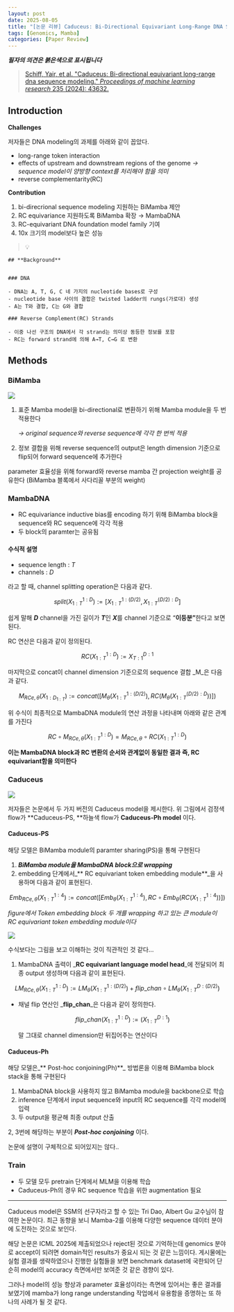 ```yaml
---
layout: post
date: 2025-08-05
title: "[논문 리뷰] Caduceus: Bi-Directional Equivariant Long-Range DNA Sequence Modeling"
tags: [Genomics, Mamba]
categories: [Paper Review]
---
```


<span class="notion-red">_**필자의 의견은 붉은색으로 표시됩니다**_</span>


> [Schiff, Yair, et al. "Caduceus: Bi-directional equivariant long-range dna sequence modeling." ](https://pmc.ncbi.nlm.nih.gov/articles/PMC12189541/)[_Proceedings of machine learning research_](https://pmc.ncbi.nlm.nih.gov/articles/PMC12189541/)[ 235 (2024): 43632.](https://pmc.ncbi.nlm.nih.gov/articles/PMC12189541/)



## Introduction


**Challenges**


저자들은 DNA modeling의 과제를 아래와 같이 꼽았다.

- long-range token interaction
- effects of upstream and downstream regions of the genome 
_→ sequence model이 양방향 context를 처리해야 함을 의미_
- reverse complementarity(RC)

**Contribution**

1. bi-direcrional sequence modeling 지원하는 BiMamba 제안
1. RC equivariance 지원하도록 BiMamba 확장 → MambaDNA
1. RC-equivariant DNA foundation model family 기여
1. 10x 크기의 model보다 높은 성능

> 💡 


	## **Background**


	### DNA

	- DNA는 A, T, G, C 네 가지의 nucleotide bases로 구성
	- nucleotide base 사이의 결합은 twisted ladder의 rungs(가로대) 생성
	- A는 T와 결합, C는 G와 결합

	### Reverse Complement(RC) Strands

	- 이중 나선 구조의 DNA에서 각 strand는 의미상 동등한 정보를 포함
	- RC는 forward strand에 의해 A→T, C→G 로 변환


## Methods



### BiMamba


![](https://prod-files-secure.s3.us-west-2.amazonaws.com/542b861c-36a8-4051-84e5-8804b6728dba/2c247d59-7815-4980-99f0-8f0d21f445a7/image.png?X-Amz-Algorithm=AWS4-HMAC-SHA256&X-Amz-Content-Sha256=UNSIGNED-PAYLOAD&X-Amz-Credential=ASIAZI2LB466RLQF2BAC%2F20251005%2Fus-west-2%2Fs3%2Faws4_request&X-Amz-Date=20251005T100102Z&X-Amz-Expires=3600&X-Amz-Security-Token=IQoJb3JpZ2luX2VjENX%2F%2F%2F%2F%2F%2F%2F%2F%2F%2FwEaCXVzLXdlc3QtMiJHMEUCIQCg%2Fiwzmur6vAbq9ny9sIQ4jooB756G2XdQpOCAM0wyPQIgHu5Mnusi14O8uugeNjOHncKmyVEEZYC51KEbCLNlPw0q%2FwMIbhAAGgw2Mzc0MjMxODM4MDUiDKlimseWWY%2FAGuvn7CrcAxKw0kReeagcoA7XPTLRY3cdFhlMvxCqcD3qquMgcf%2B7Ci6oqZrT4I%2Fq73AMeJNSwZzpT3PiYO3SVZPc4dkWviM0aF8cDZpB5dMet7t706aHse1LYhM5elfSC5Lh6zxxsXPT6JxLHECgtopdNepyJzOpsMqzJX9ECMHi5KMrN3AFYgql86HMp2INmtcEky9riJJdUHw%2FlosrA%2FBKjS2bwIFUxFGjJ7%2BT1naE41p7jYo40Hm2fyoVmyLX9bhJ2JtJSyO2Hzhk%2F%2ByRR0mU%2B6mGLNNf6NkReDI6Znm6nfoU4kxtLuOom9EEQ5MpaWo1NOhW%2F1OmkjNRpGLPy%2FxXq2qk07njk35R0GbRJCRP7wGzxePhsmJcxEYNJyT2NsGLWlpDKwKY%2BCM8nXyYkptJfOeH1jsp33KAk4oeZR9bmTMokl%2BwyIGQmV%2BIcUvFoJoq242ts9MXMH1roFqsNTJ2YnM3OfSpRoFYc75b62McPzJPFUSj%2FaaNs3hEnd8y1stoveG07EGYuVZbfe0cjwIlGTVwgJ5vq0SK2IHjjdrWS%2Bm3JE%2Fbwih0rbSq0VtrKwAiW0kY%2BhKlczMQHtOL9EyaLASkcLK0pjX2eN6MlRlhDm2xSGlTVMiIv4s3VHwSeq24MMP6h8cGOqUBI5kCqAc7Zw4SIJgdAa1jurxAvaC451YCVB5yy7koNqJ0KXI7Sh0PstfBMW%2BRNuyOUjloLtUAAjRuXaw%2FL7LsK7uK0twp78UiQpgByIS6dNywtJtTPYvWOVebh014tOG%2FVMHSVaDXiP0lhh2lHVfqU2FcuPlc4taAAeTIdmgDxQd4Q7DhwbzU8kTlgG%2FJ7DQOCp9Ob4RTHaY46qgrw96LhmRdZP5z&X-Amz-Signature=ef218c2df0130145b2ef18e86cf5ed6b4bfb51f3d53338f11a55fa8cf3a0fe51&X-Amz-SignedHeaders=host&x-amz-checksum-mode=ENABLED&x-id=GetObject)

1. 표준 Mamba model을 bi-directional로 변환하기 위해 Mamba module을 두 번 적용한다

	_→ original sequence와 reverse sequence에 각각 한 번씩 적용_

1. 정보 결합을 위해 reverse sequence의 output은 length dimension 기준으로 flip되어 forward sequence에 추가한다

parameter 효율성을 위해 forward와 reverse mamba 간 projection weight를 공유한다 (BiMamba 블록에서 사다리꼴 부분의 weight)



### MambaDNA

- RC equivariance inductive bias를 encoding 하기 위해 BiMamba block을 sequence와 RC sequence에 각각 적용
- 두 block의 paramter는 공유됨


#### 수식적 설명

- sequence length : _T_
- channels : _D_

라고 할 때,  channel splitting operation은 다음과 같다.


$$
split(X^{1:D}_{1:T}):=[X^{1:(D/2)}_{1:T},X^{(D/2):D}_{1:T}]
$$


<span class="notion-red">쉽게 말해 </span><span class="notion-red">_**D**_</span><span class="notion-red"> channel을 가진 길이가 </span><span class="notion-red">_**T**_</span><span class="notion-red">인 </span><span class="notion-red">_**X**_</span><span class="notion-red">를 channel 기준으로 “</span><span class="notion-red">**이등분”**</span><span class="notion-red">한다고 보면 된다.</span>


RC 연산은 다음과 같이 정의된다.


$$
RC(X^{1:D}_{1:T}):=X^{D:1}_{T:1}
$$


마지막으로 concat이 channel dimension 기준으로의 sequence 결합 _M_은 다음과 같다.


$$
M_{RCe,\theta}(X_{1:D_{1:T}}):=concat([M_{\theta}(X^{1:(D/2)}_{1:T}),RC(M_{\theta}(X^{(D/2):D}_{1:T}))])
$$


위 수식이 최종적으로 MambaDNA module의 연산 과정을 나타내며 아래와 같은 관계를 가진다


$$
RC\circ M_{RCe,\theta}(X^{1:D}_{1:T}) = M_{RCe,\theta} \circ RC(X^{1:D}_{1:T})
$$


**이는 MambaDNA block과 RC 변환의 순서와 관계없이 동일한 결과 즉, RC equivariant함을 의미한다**



### Caduceus


![](https://prod-files-secure.s3.us-west-2.amazonaws.com/542b861c-36a8-4051-84e5-8804b6728dba/f94a60d7-8145-473b-aef9-7c68d3ec604a/image.png?X-Amz-Algorithm=AWS4-HMAC-SHA256&X-Amz-Content-Sha256=UNSIGNED-PAYLOAD&X-Amz-Credential=ASIAZI2LB466RLQF2BAC%2F20251005%2Fus-west-2%2Fs3%2Faws4_request&X-Amz-Date=20251005T100102Z&X-Amz-Expires=3600&X-Amz-Security-Token=IQoJb3JpZ2luX2VjENX%2F%2F%2F%2F%2F%2F%2F%2F%2F%2FwEaCXVzLXdlc3QtMiJHMEUCIQCg%2Fiwzmur6vAbq9ny9sIQ4jooB756G2XdQpOCAM0wyPQIgHu5Mnusi14O8uugeNjOHncKmyVEEZYC51KEbCLNlPw0q%2FwMIbhAAGgw2Mzc0MjMxODM4MDUiDKlimseWWY%2FAGuvn7CrcAxKw0kReeagcoA7XPTLRY3cdFhlMvxCqcD3qquMgcf%2B7Ci6oqZrT4I%2Fq73AMeJNSwZzpT3PiYO3SVZPc4dkWviM0aF8cDZpB5dMet7t706aHse1LYhM5elfSC5Lh6zxxsXPT6JxLHECgtopdNepyJzOpsMqzJX9ECMHi5KMrN3AFYgql86HMp2INmtcEky9riJJdUHw%2FlosrA%2FBKjS2bwIFUxFGjJ7%2BT1naE41p7jYo40Hm2fyoVmyLX9bhJ2JtJSyO2Hzhk%2F%2ByRR0mU%2B6mGLNNf6NkReDI6Znm6nfoU4kxtLuOom9EEQ5MpaWo1NOhW%2F1OmkjNRpGLPy%2FxXq2qk07njk35R0GbRJCRP7wGzxePhsmJcxEYNJyT2NsGLWlpDKwKY%2BCM8nXyYkptJfOeH1jsp33KAk4oeZR9bmTMokl%2BwyIGQmV%2BIcUvFoJoq242ts9MXMH1roFqsNTJ2YnM3OfSpRoFYc75b62McPzJPFUSj%2FaaNs3hEnd8y1stoveG07EGYuVZbfe0cjwIlGTVwgJ5vq0SK2IHjjdrWS%2Bm3JE%2Fbwih0rbSq0VtrKwAiW0kY%2BhKlczMQHtOL9EyaLASkcLK0pjX2eN6MlRlhDm2xSGlTVMiIv4s3VHwSeq24MMP6h8cGOqUBI5kCqAc7Zw4SIJgdAa1jurxAvaC451YCVB5yy7koNqJ0KXI7Sh0PstfBMW%2BRNuyOUjloLtUAAjRuXaw%2FL7LsK7uK0twp78UiQpgByIS6dNywtJtTPYvWOVebh014tOG%2FVMHSVaDXiP0lhh2lHVfqU2FcuPlc4taAAeTIdmgDxQd4Q7DhwbzU8kTlgG%2FJ7DQOCp9Ob4RTHaY46qgrw96LhmRdZP5z&X-Amz-Signature=a63a3dabaa604d8e1793285a363ac76613497f83a51da5d1fd53bc7b399ef15a&X-Amz-SignedHeaders=host&x-amz-checksum-mode=ENABLED&x-id=GetObject)


저자들은 논문에서 두 가지 버전의 Caduceus model을 제시한다. 위 그림에서 검정색 flow가 **Caduceus-PS, **하늘색 flow가 **Caduceus-Ph model** 이다.



#### Caduceus-PS


해당 모델은 BiMamba module의 paramter sharing(PS)을 통해 구현된다

1. _**BiMamba module을 MambaDNA block으로 wrapping**_
1. embedding 단계에서_** RC equivariant token embedding module**_을 사용하며 다음과 같이 표현된다.

$$
Emb_{RCe,\theta}(X^{1:4}_{1:T}):=concat([Emb_{\theta}(X^{1:4}_{1:T}),RC \circ Emb_{\theta}(RC(X^{1:4}_{1:T}))])
$$


_figure에서 Token embedding block 두 개를 wrapping 하고 있는 큰 module이 RC equivariant token embedding module이다_


![](https://prod-files-secure.s3.us-west-2.amazonaws.com/542b861c-36a8-4051-84e5-8804b6728dba/b175e4da-71eb-4e91-8c23-a06dabe673c9/image.png?X-Amz-Algorithm=AWS4-HMAC-SHA256&X-Amz-Content-Sha256=UNSIGNED-PAYLOAD&X-Amz-Credential=ASIAZI2LB466RLQF2BAC%2F20251005%2Fus-west-2%2Fs3%2Faws4_request&X-Amz-Date=20251005T100102Z&X-Amz-Expires=3600&X-Amz-Security-Token=IQoJb3JpZ2luX2VjENX%2F%2F%2F%2F%2F%2F%2F%2F%2F%2FwEaCXVzLXdlc3QtMiJHMEUCIQCg%2Fiwzmur6vAbq9ny9sIQ4jooB756G2XdQpOCAM0wyPQIgHu5Mnusi14O8uugeNjOHncKmyVEEZYC51KEbCLNlPw0q%2FwMIbhAAGgw2Mzc0MjMxODM4MDUiDKlimseWWY%2FAGuvn7CrcAxKw0kReeagcoA7XPTLRY3cdFhlMvxCqcD3qquMgcf%2B7Ci6oqZrT4I%2Fq73AMeJNSwZzpT3PiYO3SVZPc4dkWviM0aF8cDZpB5dMet7t706aHse1LYhM5elfSC5Lh6zxxsXPT6JxLHECgtopdNepyJzOpsMqzJX9ECMHi5KMrN3AFYgql86HMp2INmtcEky9riJJdUHw%2FlosrA%2FBKjS2bwIFUxFGjJ7%2BT1naE41p7jYo40Hm2fyoVmyLX9bhJ2JtJSyO2Hzhk%2F%2ByRR0mU%2B6mGLNNf6NkReDI6Znm6nfoU4kxtLuOom9EEQ5MpaWo1NOhW%2F1OmkjNRpGLPy%2FxXq2qk07njk35R0GbRJCRP7wGzxePhsmJcxEYNJyT2NsGLWlpDKwKY%2BCM8nXyYkptJfOeH1jsp33KAk4oeZR9bmTMokl%2BwyIGQmV%2BIcUvFoJoq242ts9MXMH1roFqsNTJ2YnM3OfSpRoFYc75b62McPzJPFUSj%2FaaNs3hEnd8y1stoveG07EGYuVZbfe0cjwIlGTVwgJ5vq0SK2IHjjdrWS%2Bm3JE%2Fbwih0rbSq0VtrKwAiW0kY%2BhKlczMQHtOL9EyaLASkcLK0pjX2eN6MlRlhDm2xSGlTVMiIv4s3VHwSeq24MMP6h8cGOqUBI5kCqAc7Zw4SIJgdAa1jurxAvaC451YCVB5yy7koNqJ0KXI7Sh0PstfBMW%2BRNuyOUjloLtUAAjRuXaw%2FL7LsK7uK0twp78UiQpgByIS6dNywtJtTPYvWOVebh014tOG%2FVMHSVaDXiP0lhh2lHVfqU2FcuPlc4taAAeTIdmgDxQd4Q7DhwbzU8kTlgG%2FJ7DQOCp9Ob4RTHaY46qgrw96LhmRdZP5z&X-Amz-Signature=8d6827569abeaa39219ad509f3b87398119e3fa47ef6c669d05fc0ecc940a038&X-Amz-SignedHeaders=host&x-amz-checksum-mode=ENABLED&x-id=GetObject)


<span class="notion-red">수식보다는 그림을 보고 이해하는 것이 직관적인 것 같다…</span>

1. MambaDNA 출력이 _**RC equivariant language model head**_에 전달되어 최종 output 생성하며 다음과 같이 표현된다.

$$
LM_{RCe,\theta}(X^{1:D}_{1:T}):= LM_{\theta}(X^{1:(D/2)}_{1:T})+flip\_chan\circ LM_{\theta}(X^{D:(D/2)}_{1:T})
$$

- 채널 flip 연산인 _**flip\_chan**_은 다음과 같이 정의한다.

	$$
	flip\_chan(X^{1:D}_{1:T}):=(X^{D:1}_{1:T})
	$$


	말 그대로 channel dimension만 뒤집어주는 연산이다



#### Caduceus-Ph


해당 모델은_** Post-hoc conjoining(Ph)**_ 방법론을 이용해 BiMamba block stack을 통해 구현된다

1. MambaDNA block을 사용하지 않고 BiMamba module을 backbone으로 학습
1. inference 단계에서 input sequence와 input의 RC sequence를 각각 model에 입력
1. 두 output을 평균해 최종 output 산출

2, 3번에 해당하는 부분이 _**Post-hoc conjoining**_ 이다.


<span class="notion-red">논문에 설명이 구체적으로 되어있지는 않다..</span>



### Train

- 두 모델 모두 pretrain 단계에서 MLM을 이용해 학습
- Caduceus-Ph의 경우 RC sequence 학습을 위한 augmentation 필요

---


<span class="notion-red">Caduceus model은 SSM의 선구자라고 할 수 있는 Tri Dao, Albert Gu 교수님이 참여한 논문이다. 최근 동향을 보니 Mamba-2를 이용해 다양한 sequence 데이터 분야에 도전하는 것으로 보인다.</span>


<span class="notion-red">해당 논문은 ICML 2025에 제출되었으나 reject된 것으로 기억하는데 genomics 분야로 accept이 되려면 domain적인 results가 중요시 되는 것 같은 느낌이다. 게시물에는 실험 결과를 생략하였으나 진행한 실험들을 보면 benchmark dataset에 국한되어 단순히 model의 accuracy 측면에서만 보여준 것 같은 경향이 있다.</span>


<span class="notion-red">그러나 model의 성능 향상과 parameter 효율성이라는 측면에 있어서는 좋은 결과를 보였기에 mamba가 long range understanding 작업에서 유용함을 증명하는 또 하나의 사례가 될 것 같다.</span>

